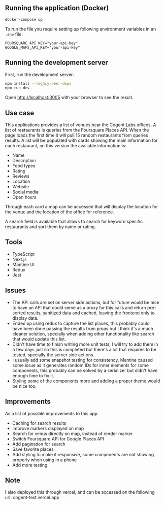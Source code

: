 ## Running the application (Docker)
```bash
docker-compose up
```
To run the file you require setting up following environment variables in an `.env` file:

```
FOURSQUARE_API_KEY="your-api-key"
GOOGLE_MAPS_API_KEY="your-api-key"
```

## Running the development server

First, run the development server:

```bash
npm install --legacy-peer-deps
npm run dev
```

Open [http://localhost:3005](http://localhost:3005) with your browser to see the result.

## Use case

This applications provides a list of venues near the Cogent Labs offices. A list of restaurants is queries from the Foursquare Places API. When the page loads the first time it will pull 15 random restaurants from queries results. A list will be populated with cards showing the main information for each restaurant, on this version the available information is:

- Name
- Description
- Food types
- Rating
- Reviews
- Location
- Website
- Social media
- Open hours

Through each card a map can be accessed that will display the location for the venue and the location of the office for reference.

A search field is available that allows to search for keyword specific restaurants and sort them by name or rating.

## Tools

- TypeScript
- Next.js
- Mantine UI
- Redux
- Jest

## Issues

- The API calls are set on server side actions, but for future would be nice to have an API that could serve as a proxy for this calls and return pre-sorted results, sanitized data and cached, leaving the frontend only to display data.
- Ended up using redux to capture the list places, this probably could have been done passing the results from props but I think it's a much cleaner solution, specially when adding other functionality like search that would update this list.
- Didn't have time to finish writing more unit tests, I will try to add them in a few days just so this is completed but there's a lot that requires to be tested, specially the server side actions.
- I usually add some snapshot testing for consistency, Mantine caused some issue as it generates random IDs for inner elements for some components, this probably can be solved by a serializer but didn't have enough time to fix it.
- Styling some of the components more and adding a proper theme would be nice too.

## Improvements

As a list of possible improvements to this app:

- Caching for search results
- Improve markers displayed on map
- Search for venus directly on map, instead of render marker
- Switch Foursquare API for Google Places API
- Add pagination for search
- Save favorite places
- Add styling to make it responsive, some components are not showing properly when using in a phone
- Add more testing

## Note

I also deployed this through vercel, and can be accessed on the following url: cogent-test.vercel.app
